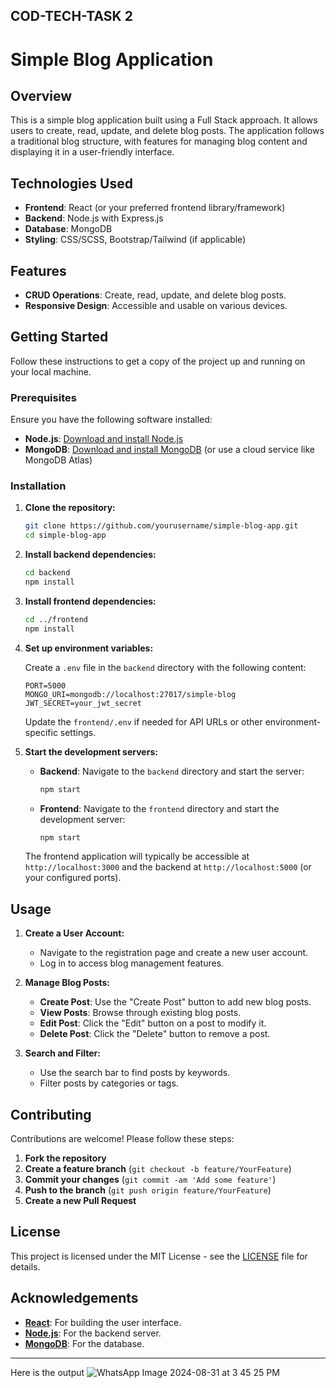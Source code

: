 COD-TECH-TASK 2
---

# Simple Blog Application

## Overview

This is a simple blog application built using a Full Stack approach. It allows users to create, read, update, and delete blog posts. The application follows a traditional blog structure, with features for managing blog content and displaying it in a user-friendly interface.

## Technologies Used

- **Frontend**: React (or your preferred frontend library/framework)
- **Backend**: Node.js with Express.js
- **Database**: MongoDB
- **Styling**: CSS/SCSS, Bootstrap/Tailwind (if applicable)

## Features

- **CRUD Operations**: Create, read, update, and delete blog posts.
- **Responsive Design**: Accessible and usable on various devices.

## Getting Started

Follow these instructions to get a copy of the project up and running on your local machine.

### Prerequisites

Ensure you have the following software installed:

- **Node.js**: [Download and install Node.js](https://nodejs.org/)
- **MongoDB**: [Download and install MongoDB](https://www.mongodb.com/try/download/community) (or use a cloud service like MongoDB Atlas)

### Installation

1. **Clone the repository:**

   ```bash
   git clone https://github.com/yourusername/simple-blog-app.git
   cd simple-blog-app
   ```

2. **Install backend dependencies:**

   ```bash
   cd backend
   npm install
   ```

3. **Install frontend dependencies:**

   ```bash
   cd ../frontend
   npm install
   ```

4. **Set up environment variables:**

   Create a `.env` file in the `backend` directory with the following content:

   ```env
   PORT=5000
   MONGO_URI=mongodb://localhost:27017/simple-blog
   JWT_SECRET=your_jwt_secret
   ```

   Update the `frontend/.env` if needed for API URLs or other environment-specific settings.

5. **Start the development servers:**

   - **Backend**: Navigate to the `backend` directory and start the server:

     ```bash
     npm start
     ```

   - **Frontend**: Navigate to the `frontend` directory and start the development server:

     ```bash
     npm start
     ```

   The frontend application will typically be accessible at `http://localhost:3000` and the backend at `http://localhost:5000` (or your configured ports).

## Usage

1. **Create a User Account:**

   - Navigate to the registration page and create a new user account.
   - Log in to access blog management features.

2. **Manage Blog Posts:**

   - **Create Post**: Use the "Create Post" button to add new blog posts.
   - **View Posts**: Browse through existing blog posts.
   - **Edit Post**: Click the "Edit" button on a post to modify it.
   - **Delete Post**: Click the "Delete" button to remove a post.

3. **Search and Filter:**

   - Use the search bar to find posts by keywords.
   - Filter posts by categories or tags.

## Contributing

Contributions are welcome! Please follow these steps:

1. **Fork the repository**
2. **Create a feature branch** (`git checkout -b feature/YourFeature`)
3. **Commit your changes** (`git commit -am 'Add some feature'`)
4. **Push to the branch** (`git push origin feature/YourFeature`)
5. **Create a new Pull Request**

## License

This project is licensed under the MIT License - see the [LICENSE](LICENSE) file for details.

## Acknowledgements

- **[React](https://reactjs.org/)**: For building the user interface.
- **[Node.js](https://nodejs.org/)**: For the backend server.
- **[MongoDB](https://www.mongodb.com/)**: For the database.

---
Here is the output
![WhatsApp Image 2024-08-31 at 3 45 25 PM](https://github.com/user-attachments/assets/99113061-fb4d-4d46-824f-6b83b804c206)
